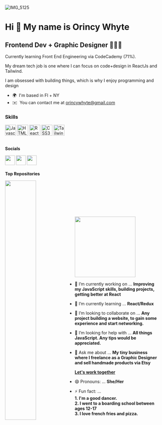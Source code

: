 ![IMG_5125](https://user-images.githubusercontent.com/92553207/167725606-33f5bbf7-d03f-4271-ab76-eacb505fcbe5.jpeg)


Hi 👋 My name is Orincy Whyte
=============================

Frontend Dev + Graphic Designer 👩🏾‍💻
-------------------------------------

Currently learning Front End Engineering via CodeCademy (71%). 

My dream tech job is one where I can focus on code+design in ReactJs and Tailwind.

I am obsessed with building things, which is why I enjoy programming and design

* 🌍  I'm based in Fl + NY
* ✉️  You can contact me at [orincywhyte@gmail.com](mailto:orincywhyte@gmail.com)

### Skills<p align="left">
  <a href="https://developer.mozilla.org/en-US/docs/Web/JavaScript" target="_blank" rel="noreferrer"><img src="https://raw.githubusercontent.com/danielcranney/readme-generator/main/public/icons/skills/javascript-colored.svg" width="36" height="36" alt="Javascript" /></a>
  <a href="https://developer.mozilla.org/en-US/docs/Glossary/HTML5" target="_blank" rel="noreferrer"><img src="https://raw.githubusercontent.com/danielcranney/readme-generator/main/public/icons/skills/html5-colored.svg" width="36" height="36" alt="HTML5" /></a>
  <a href="https://reactjs.org/" target="_blank" rel="noreferrer"><img src="https://raw.githubusercontent.com/danielcranney/readme-generator/main/public/icons/skills/react-colored.svg" width="36" height="36" alt="React" /></a>
  <a href="https://www.w3.org/TR/CSS/#css" target="_blank" rel="noreferrer"><img src="https://raw.githubusercontent.com/danielcranney/readme-generator/main/public/icons/skills/css3-colored.svg" width="36" height="36" alt="CSS3" /></a>
  <a href="https://tailwindcss.com/" target="_blank" rel="noreferrer"><img src="https://raw.githubusercontent.com/danielcranney/readme-generator/main/public/icons/skills/tailwindcss-colored.svg" width="36" height="36" alt="TailwindCSS" /></a>
</p>
<br />
<b>Socials</b>
<p align="left">

  <a href="https://www.github.com/oswhyteknits" target="_blank" rel="noreferrer"><img src="https://raw.githubusercontent.com/danielcranney/readme-generator/main/public/icons/socials/github.svg" width="32" height="32" /></a> <a href="https://www.linkedin.com/in/orincywhyte" target="_blank" rel="noreferrer"><img src="https://raw.githubusercontent.com/danielcranney/readme-generator/main/public/icons/socials/linkedin.svg" width="32" height="32" /></a> <a href="https://www.twitch.tv/Oswhyte" target="_blank" rel="noreferrer"><img src="https://raw.githubusercontent.com/danielcranney/readme-generator/main/public/icons/socials/twitch.svg" width="32" height="32" /></a><br /><br />
<b>Top Repositories</b>
<div width="100%" align="center"><a href="https://github.com/oswhyteknits/rickandmorty-react" align="left"><img align="left" width="45%" src="https://github-readme-stats.vercel.app/api/pin/?username=oswhyteknits&repo=rickandmorty-react&title_color=000000&text_color=000000&icon_color=facc15&bg_color=A9D3E9&hide_border=true&locale=en" /></a></div><br /><br />
<br /><br />
<br />
<br />
<br />
<a align="left" href="https://www.buymeacoffee.com/oswhytecodes"><img src="https://cdn.buymeacoffee.com/buttons/v2/default-yellow.png" width="200" /></a>


- 🔭 I’m currently working on ... <b>Improving my JavaScript skills, building projects, getting better at React </b>
- 🌱 I’m currently learning ... <b>React/Redux</b>
- 👯 I’m looking to collaborate on ... <b> Any project building a website, to gain some experience and start networking.</b>
- 🤔 I’m looking for help with ... <b>All things JavaScript. Any tips would be appreciated. </b>
- 💬 Ask me about ... <b>My tiny business where I freelance as a Graphic Designer and sell handmade products via Etsy

  [Let's work together](https://www.orincywhyte.com/links/) </b>

 
- 😄 Pronouns: ... <b>She/Her</b>
- ⚡ Fun fact: ... <br>
      <b>1. I'm a good dancer. </b> </br>
      <b>2. I went to a boarding school between ages 12-17 </b><br>
      <b>3. I love french fries and pizza. </b>
